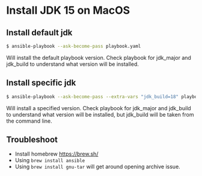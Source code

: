 # Install JDK 15 on MacOS

## Install default jdk

```bash
$ ansible-playbook --ask-become-pass playbook.yaml
```

Will install the default playbook version. Check playbook for jdk_major and jdk_build to understand what version will be installed.



## Install specific jdk

```bash
$ ansible-playbook --ask-become-pass --extra-vars "jdk_build=18" playbook.yaml
```
Will install a specified version. Check playbook for jdk_major and jdk_build to understand what version will be installed, but jdk_build will be taken from the command line.


## Troubleshoot

 - Install homebrew https://brew.sh/
 - Using `brew install ansible`
 - Using `brew install gnu-tar` will get around opening archive issue.
